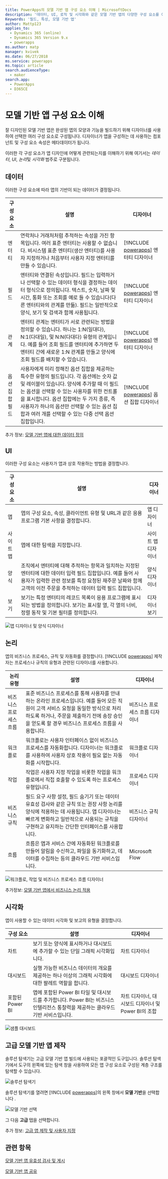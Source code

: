 ```yaml
---
title: PowerApps의 모델 기반 앱 구성 요소 이해 | MicrosoftDocs
description: '데이터, UI, 로직 및 시각화와 같은 모델 기반 앱의 다양한 구성 요소를 이해합니다.'
Keywords: '필드, 특성, 모델 기반 앱'
author: Mattp123
applies_to:
  - Dynamics 365 (online)
  - Dynamics 365 Version 9.x
  - powerapps
ms.author: matp
manager: kvivek
ms.date: 06/27/2018
ms.service: powerapps
ms.topic: article
search.audienceType:
  - maker
search.app:
  - PowerApps
  - D365CE
---
```

# <a name="understand-model-driven-app-components"></a>모델 기반 앱 구성 요소 이해
잘 디자인된 모델 기반 앱은 완성된 앱의 모양과 기능을 빌드하기 위해 디자이너를 사용하여 선택한 여러 구성 요소로 구성됩니다. 디자이너가 앱을 구성하는 데 사용하는 컴포넌트 및 구성 요소 속성은 메타데이터가 됩니다. 

이러한 각 구성 요소가 앱 디자인에 어떻게 관련되는지를 이해하기 위해 여기서는 *데이터*, *UI*, *논리*및 *시각화* 범주로 구분됩니다. 

## <a name="data"></a>데이터
이러한 구성 요소에 따라 앱의 기반이 되는 데이터가 결정됩니다.


|구성 요소  |설명  |디자이너  |
|---------|---------|---------|
|엔터티     |연락처나 거래처처럼 추적하는 속성을 가진 항목입니다. 여러 표준 엔터티는 사용할 수 없습니다. 비시스템 표준 엔터티(생산 엔터티)를 사용자 지정하거나 처음부터 사용자 지정 엔터티를 만들 수 있습니다.     | [!INCLUDE [powerapps](../../includes/powerapps.md)] 엔터티 디자이너        |
|필드     | 엔터티와 연결된 속성입니다. 필드는 입력하거나 선택할 수 있는 데이터 형식을 결정하는 데이터 형식으로 정의됩니다. 텍스트, 숫자, 날짜 및 시간, 통화 또는 조회를 예로 들 수 있습니다(다른 엔터티와의 관계를 만듦). 필드는 일반적으로 양식, 보기 및 검색과 함께 사용됩니다.        | [!INCLUDE [powerapps](../../includes/powerapps.md)] 엔터티 디자이너   |
|관계     | 엔터티 관계는 엔터티가 서로 관련되는 방법을 정의할 수 있습니다. 하나는 1:N(일대다), N:1(다대일), 및 N:N(다대다) 유형의 관계입니다. 예를 들어 조회 필드를 엔터티에 추가하면 두 엔터티 간에 새로운 1:N 관계를 만들고 양식에 조회 필드를 배치할 수 있습니다.   | [!INCLUDE [powerapps](../../includes/powerapps.md)] 엔터티 디자이너        |
|옵션 집합 필드     | 사용자에게 미리 정해진 옵션 집합을 제공하는 특수한 유형의 필드입니다. 각 옵션에는 숫자 값 및 레이블이 있습니다. 양식에 추가할 때 이 필드는 옵션을 선택할 수 있는 사용자를 위한 컨트롤을 표시합니다.  옵션 집합에는 두 가지 종류, 즉 사용자가 하나의 옵션만 선택할 수 있는 옵션 집합과 여러 개를 선택할 수 있는 다중 선택 옵션 집합입니다.  | [!INCLUDE [powerapps](../../includes/powerapps.md)] 옵션 집합 디자이너     |

추가 정보: [모델 기반 앱에 대한 데이터 정의](define-data-model-driven-app.md) 

## <a name="ui"></a>UI
이러한 구성 요소는 사용자가 앱과 상호 작용하는 방법을 결정합니다. 

|구성 요소  |설명  |디자이너  |
|---------|---------|---------|
|앱     | 앱의 구성 요소, 속성, 클라이언트 유형 및 URL과 같은 응용 프로그램 기본 사항을 결정합니다.      | 앱 디자이너   |
|사이트 맵     | 앱에 대한 탐색을 지정합니다.        | 사이트 맵 디자이너        |
|양식     | 조직에서 엔터티에 대해 추적하는 항목과 일치하는 지정된 엔터티에 대한 데이터 입력 필드 집합입니다. 예를 들어 사용자가 입력한 관련 정보를 특정 요청된 재주문 날짜와 함께 고객의 이전 주문을 추적하는 데이터 입력 필드 집합입니다.        | 양식 디자이너        |
|보기     | 보기는 특정 엔터티의 레코드 목록이 응용 프로그램에 표시되는 방법을 정의합니다. 보기는 표시할 열, 각 열의 너비, 정렬 동작 및 기본 필터를 정의합니다.   |  디자이너 보기       |

![앱 디자이너 및 양식 디자이너](media/model-driven-app-overview/app-and-form-designers.png)

## <a name="logic"></a>논리
앱의 비즈니스 프로세스, 규칙 및 자동화를 결정합니다. [!INCLUDE [powerapps](../../includes/powerapps.md)] 제작자는 프로세스나 규칙의 유형과 관련된 디자이너를 사용합니다. 


|논리 유형  |설명  |디자이너  |
|---------|---------|---------|
|비즈니스 프로세스 흐름     | 표준 비즈니스 프로세스를 통해 사용자를 안내하는 온라인 프로세스입니다. 예를 들어 모든 직원이 고객 서비스 요청을 동일한 방식으로 처리하도록 하거나, 주문을 제출하기 전에 송장 승인을 얻도록 할 경우 비즈니스 프로세스 흐름을 사용합니다.        | 비즈니스 프로세스 흐름 디자이너        |
|워크플로     |  워크플로는 사용자 인터페이스 없이 비즈니스 프로세스를 자동화합니다. 디자이너는 워크플로를 사용하여 사용자 상호 작용이 필요 없는 자동화를 시작합니다.       | 워크플로 디자이너        |
|작업    |  작업은 사용자 지정 작업을 비롯한 작업을 워크플로에서 직접 호출할 수 있도록 하는 프로세스 유형입니다.       |  프로세스 디자이너       |
|비즈니스 규칙     | 필드 요구 사항 설정, 필드 숨기기 또는 데이터 유효성 검사와 같은 규칙 또는 권장 사항 논리를 양식에 적용하는 데 사용됩니다. 앱 디자이너는 빠르게 변화하고 일반적으로 사용되는 규칙을 구현하고 유지하는 간단한 인터페이스를 사용합니다.         |  비즈니스 규칙 디자이너       |
|흐름     | 흐름은 앱과 서비스 간에 자동화된 워크플로를 만들어 알림을 수신하고, 파일을 동기화하고, 데이터를 수집하는 등의 클라우드 기반 서비스입니다.        | Microsoft Flow        |

![워크플로, 작업 및 비즈니스 프로세스 흐름 디자이너](media/model-driven-app-overview/designer-mash.png)

추가정보: [모델 기반 앱에서 비즈니스 논리 적용](guide-staff-through-common-tasks-processes.md)

## <a name="visualizations"></a>시각화
앱이 사용할 수 있는 데이터 시각화 및 보고의 유형을 결정합니다.


|구성 요소  |설명  |디자이너  |
|---------|---------|---------|
|차트     | 보기 또는 양식에 표시하거나 대시보드에 추가할 수 있는 단일 그래픽 시각화입니다.        | 차트 디자이너        |
|대시보드     | 실행 가능한 비즈니스 데이터의 개요를 제공하는 하나 이상의 그래픽 시각화에 대한 팔레트 역할을 합니다.        | 대시보드 디자이너        |
|포함된 Power BI     | 앱에 포함된 Power BI 타일 및 대시보드를 추가합니다. Power BI는 비즈니스 인텔리전스 통찰력을 제공하는 클라우드 기반 서비스입니다.        |  차트 디자이너, 대시보드 디자이너 및 Power BI의 조합       |

![샘플 대시보드](media/model-driven-app-overview/dashboard-designer.png)

## <a name="advanced-model-driven-app-making"></a>고급 모델 기반 앱 제작
솔루션 탐색기는 고급 모델 기반 앱 빌드에 사용되는 포괄적인 도구입니다. 솔루션 탐색기에서 도구의 왼쪽에 있는 탐색 창을 사용하여 모든 앱 구성 요소로 구성된 계층 구조를 탐색할 수 있습니다.

![솔루션 탐색기](media/model-driven-app-overview/solutionexplorer-entitiescollapsed.png)

솔루션 탐색기를 열려면 [!INCLUDE [powerapps](../../includes/powerapps.md)]의 왼쪽 창에서 **모델 기반**을 선택합니다 .

  ![모델 기반 선택](media/model-driven-app-overview/app-type-picker-mod.png)

그 다음 **고급** 탭을 선택합니다.

추가 정보: [고급 앱 제작 및 사용자 지정](advanced-navigation.md)

## <a name="related-topics"></a>관련 항목

[모델 기반 앱 유효성 검사 및 게시](validate-app.md)

[모델 기반 앱 공유](share-model-driven-app.md)
